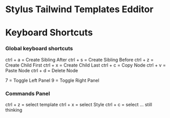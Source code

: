 # Stylus Tailwind Templates Edditor

# Keyboard Shortcuts

### Global keyboard shortcuts
ctrl + a = Create Sibling After
ctrl + s = Create Sibling Before
ctrl + z = Create Child First
ctrl + x = Create Child Last
ctrl + c = Copy Node
ctrl + v = Paste Node
ctrl + d = Delete Node

7 = Toggle Left Panel
9 = Toggle Right Panel

### Commands Panel
ctrl + z = select template
ctrl + x = select Style
ctrl + c = select ... still thinking

